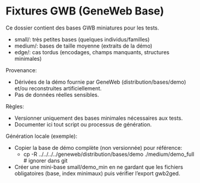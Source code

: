 # Fixtures GWB (GeneWeb Base)

Ce dossier contient des bases GWB miniatures pour les tests.

- small/: très petites bases (quelques individus/familles)
- medium/: bases de taille moyenne (extraits de la démo)
- edge/: cas tordus (encodages, champs manquants, structures minimales)

Provenance:
- Dérivées de la démo fournie par GeneWeb (distribution/bases/demo) et/ou reconstruites artificiellement.
- Pas de données réelles sensibles.

Règles:
- Versionner uniquement des bases minimales nécessaires aux tests.
- Documenter ici tout script ou processus de génération.

Génération locale (exemple):
- Copier la base de démo complète (non versionnée) pour référence:
  - cp -R ../../../../geneweb/distribution/bases/demo ./medium/demo_full  # ignorer dans git
- Créer une mini-base small/demo_min en ne gardant que les fichiers obligatoires (base, index minimaux) puis vérifier l’export gwb2ged.
